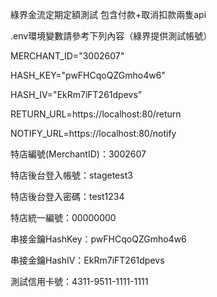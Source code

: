 綠界金流定期定額測試
包含付款+取消扣款兩隻api


.env環境變數請參考下列內容（綠界提供測試帳號）

MERCHANT_ID="3002607"

HASH_KEY="pwFHCqoQZGmho4w6"

HASH_IV="EkRm7iFT261dpevs"

RETURN_URL=https://localhost:80/return

NOTIFY_URL=https://localhost:80/notify


特店編號(MerchantID)：3002607

特店後台登入帳號：stagetest3

特店後台登入密碼：test1234

特店統一編號：00000000

串接金鑰HashKey：pwFHCqoQZGmho4w6

串接金鑰HashIV：EkRm7iFT261dpevs

測試信用卡號：4311-9511-1111-1111
